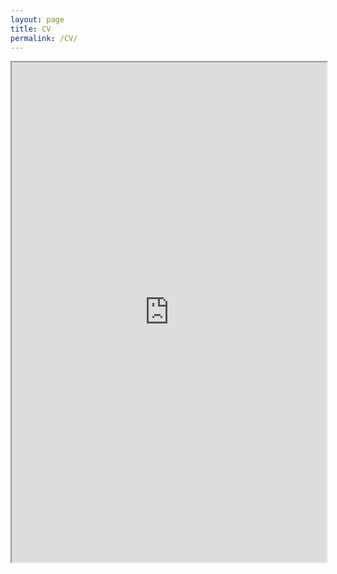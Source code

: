 ```yaml
---
layout: page
title: CV
permalink: /CV/
---
```


<iframe src="https://drive.google.com/file/d/1R3WafOwzUcQrExlsTf9-344qBU6eEwL9/preview" width="100%" height="800em"></iframe>
